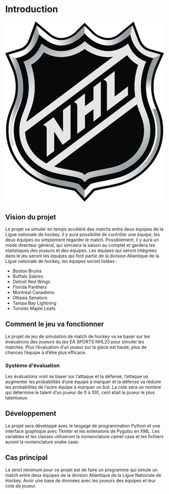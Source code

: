 # Introduction

![Preview](https://raw.githubusercontent.com/phil1057/nhl_simulator/master/img/main_menu/nhl-logo.png)

## Vision du projet

Le projet va simuler en temps accéléré des matchs entre deux équipes de la Ligue nationale de hockey. Il y aura possibilité de contrôler une équipe, les deux équipes ou simplement regarder le match. Possiblement, il y aura un mode directeur général, qui simulera la saison au complet et gardera les statistiques des joueurs et des équipes. Les équipes qui seront intégrées dans le jeu seront les équipes qui font partie de la division Atlantique de la Ligue nationale de hockey, les équipes seront listées :

* Boston Bruins
* Buffalo Sabres
* Detroit Red Wings
* Florida Panthers
* Montreal Canadiens
* Ottawa Senators
* Tampa Bay Lightning
* Toronto Maple Leafs

## Comment le jeu va fonctionner

Le projet de jeu de simulation de match de hockey va se baser sur les évaluations des joueurs du jeu EA SPORTS NHL23 pour simuler les matches. Plus l’évaluation d’un joueur sur la glace est haute, plus de chances l’équipe à d’être plus efficace. 

### Système d'évaluation

Les évaluations vont se baser sur l’attaque et la défense, l’attaque va augmenter les probabilités d’une équipe à marquer et la défense va réduire les probabilités de l’autre équipe à marquer un but. La cote sera un nombre qui détermine le talent d’un joueur de 0 à 100, cent était le joueur le plus talentueux.

## Développement

Le projet sera développé avec le langage de programmation Python et une interface graphique avec Tkinter et les extensions de Pygubu en XML. Les variables et les classes utiliseront la nomenclature camel case et les fichiers auront la nomenclature snake case.

## Cas principal

Le strict minimum pour ce projet est de faire un programme qui simule un match entre deux équipes de la division Atlantique de la Ligue Nationale de Hockey. Avoir une base de données avec les joueurs des équipes et leur cote de joueur.

